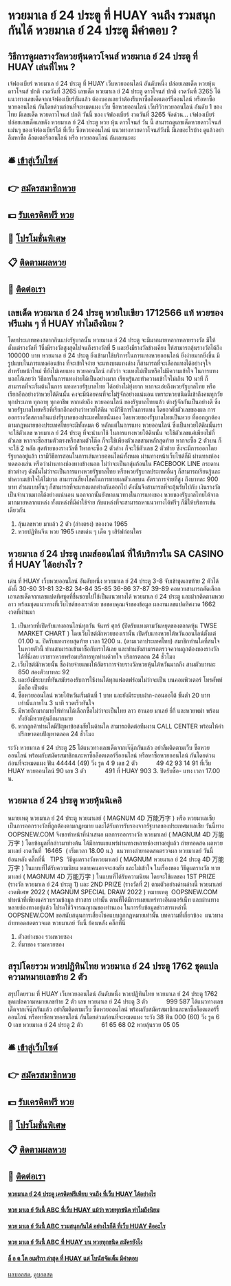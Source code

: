 # หวยมาเล ย์ 24 ประตู ที่ HUAY จนถึง รวมสนุกกันได้ หวยมาเล ย์ 24 ประตู มีคำตอบ ?
## วิธีการดูผลรางวัลหวยหุ้นดาวโจนส์ หวยมาเล ย์ 24 ประตู ที่ HUAY เล่นที่ไหน ?
เจ้ฟองเบียร์ หวยมาเล ย์ 24 ประตู ที่ HUAY เว็บหวยออนไลน์ อันดับหนึ่ง ปล่อยเลขเด็ด หวยหุ้นดาวโจนส์ ปกติ งวดวันที่ 3265
เลขเด็ด หวยมาเล ย์ 24 ประตู ดาวโจนส์ ปกติ งวดวันที่ 3265
ได้แนวทางเลขเด็ดจากเจ้ฟองเบียร์กันแล้ว ต้องบอกเลยว่าต้องรีบหาซื้อล็อตเตอร์รี่ออนไลน์ หรือหาซื้อหวยออนไลน์ กันโดยด่วนก่อนที่จะหมดแผง
เว็บ ซื้อหวยออนไลน์ เว็บรีวิวหวยออนไลน์ อันดับ 1 ของไทย มีเลขเด็ด หวยดาวโจนส์ ปกติ วันนี้ ของ เจ้ฟองเบียร์ งวดวันที่ 3265 จัดด่วน… เจ้ฟองเบียร์ปล่อยเลขเด็ดเลขดัง หวยมาเล ย์ 24 ประตู หวย หุ้น ดาวโจนส์ วัน นี้ สามารถดูเลขเด็ดหวยดาวโจนส์แม่นๆ ของเจ้ฟองเบียร์ได้ ที่เว็บ ซื้อหวยออนไลน์ แนวทางหวยดาวโจนส์วันนี้ มีเลขอะไรบ้าง ดูแล้วอย่าลืมหาซื้อ ล็อตเตอรี่ออนไลน์ หรือ หวยออนไลน์ กันเลยนะคะ

## 🛎 [เข้าสู่เว็บไซต์](https://bit.ly/3dKw8aJ)
## 👉 [สมัครสมาชิกหวย](https://bit.ly/3dKw8aJ)
## 💵 [รับเครดิตฟรี หวย](https://bit.ly/3C5skKu)
## 👑 [โปรโมชั่นพิเศษ](https://bit.ly/3C5skKu)
## 📋 [ติดตามผลหวย](https://bit.ly/3C5skKu)
## 📱 [ติดต่อเรา](https://bit.ly/3C5skKu)

## เลขเด็ด หวยมาเล ย์ 24 ประตู หวยใบเขียว 1712566 แท้ หวยซองฟรีแม่น ๆ ที่ HUAY ทำไมถึงนิยม ?
โดยประเภทของสลากกินแบ่งรัฐบาลนั้น หวยมาเล ย์ 24 ประตู จะมีมากมายหลากหลายรางวัล มีให้ตั้งแต่รางวัลที่ 1ซึ่งมีรางวัลสูงสุดไปจนถึงรางวัลที่ 5 และยังมีรางวัลข้างเคียง ให้สามารถลุ้นรางวัลได้ถึง 100000 บาท หวยมาเล ย์ 24 ประตู ยิ่งเข้ามาใช้บริการในการแทงหวยออนไลน์ ยิ่งง่ายมากยิ่งขึ้น มีรูปแบบในการแทงค่อนข้าง ที่จะเข้าใจง่าย จะแทงบนแทงล่าง ก็สามารถที่จะเลือกแทงได้อย่างจุใจ สำหรับหน้าใหม่ ที่ยังไม่เคยแทง หวยออนไลน์ กลัวว่า จะแทงไม่เป็นหรือไม่มีความเข้าใจ ในการแทงบอกได้เลยว่า วิธีการในการแทงง่ายได้เป็นอย่างมาก เรียนรู้และทำความเข้าใจไม่เกิน 10 นาที ก็สามารถที่จะเริ่มต้นในการ แทงหวยรัฐบาลไทย ได้อย่างไม่ยุ่งยาก
หากจะเอ่ยถึงหวยรัฐบาลไทย หรือเรียกอีกอย่างว่าหวยใต้ดินนั้น คงจะมีน้อยคนที่จะไม่รู้จักอย่างแน่นอน เพราะหวยชนิดนี้เข้าถึงคนทุกวัย ทุกประเภท ทุกอายุ ทุกอาชีพ หากเอ่ยถึง หวยออนไลน์ ของรัฐบาลไทยแล้ว ต่างรู้จักกันเป็นอย่างดี ซึ่งหวยรัฐบาลไทยหรือที่เรียกอีกอย่างว่าหวยใต้ดิน จะมีวิธีการในการแทง โดยอาศัยตัวเลขของผล การออกรางวัลสลากกินแบ่งรัฐบาลของประเทศไทยนั่นเอง โดยหวยของรัฐบาลไทยเป็นหวย ที่ออกถูกต้องตามกฎหมายของประเทศไทยจะมีทั้งหมด 6 หลักแต่ในการแทง หวยออนไลน์ ซึ่งเป็นหวยใต้ดินนั้นเราจะใช้ตัวเลข หวยมาเล ย์ 24 ประตู ที่จะนำมาใช้ ในการแทงหวยใต้ดินนั้น จะใช้ตัวเลขแค่เพียงไม่กี่ตัวเลข หากจะซื้อสามตัวตรงหรือสามตัวโต๊ด ก็จะใช้เพียงตัวเลขสามหลักสุดท้าย หากจะซื้อ 2 ตัวบน ก็จะใช้ 2 หลัก สุดท้ายของรางวัลที่ 1หากจะซื้อ 2 ตัวล่าง ก็จะใช้ตัวเลข 2 ตัวท้าย ซึ่งจะมีการออกโดยรัฐบาลอยู่แล้ว
เรามีวิธีการสอนในการเล่นหวยออนไลน์ทั้งหมด ผ่านทางหน้าเว็บไซต์ก็มี ผ่านทางห้องทดลองเล่น หรือว่าผ่านทางช่องทางข้างนอก ไม่ว่าจะเป็นกลุ่มก้อนใน FACEBOOK LINE กระดานข่าวต่างๆ ดังนั้นไม่ว่าจะเป็นการแทงหวยรัฐบาลไทย หรือหวยรัฐบาลประเทศอื่นๆ ก็สามารถเรียนรู้และทำความเข้าใจได้ไม่ยาก สามารถเสี่ยงโชคในการทายผลตัวเลขบน อัตราการจ่ายที่สูง ถึงบาทละ 900 บาท ส่วนแบบอื่นๆ ก็สามารถที่จะแทงแตกต่างกันออกไป ดังนั้นจึงสามารถที่จะลุ้นรับไปกับ เงินรางวัลเป็นจำนวนมากได้อย่างแน่นอน นอกจากนั้นยังหาแนวทางในการแทงของ หวยของรัฐบาลไทยได้จากมากมายหลากแหล่ง ทั้งแหล่งที่มีค่าใช้จ่าย กับแหล่งที่จะสามารถหาแนวทางได้ฟรีๆ ก็มีให้บริการเช่นเดียวกัน
1. ลุ้นเลขหวย มาแล้ว 2 ตัว (ล่างตรง) ของงวด 1965
2. หวยปฏิทินจีน หวย 1965 เลขเด่น ๆ เด็ด ๆ เสิร์ฟก่อนใคร

## หวยมาเล ย์ 24 ประตู เกมส์ออนไลน์ ที่ให้บริการใน SA CASINO ที่ HUAY ได้อย่างไร ?
เด่น ที่ HUAY เว็บหวยออนไลน์ อันดับหนึ่ง หวยมาเล ย์ 24 ประตู 3-8 จับเข้าชุดเลขท้าย 2 ตัวได้ดังนี้
30-80
31-81
32-82
34-84
35-85
36-86
37-87
39-89
คอหวยสามารถคัดเลือกเอาเลขเด็ดจากเลขแปดทิศชุดที่ชื่นชอบไปใช้เป็นแนวทางได้ หวยมาเล ย์ 24 ประตู และฝากติดตามหวยลาว พร้อมชุดแนวทางที่เว็บไซต์ของเราด้วย
ขอขอบคุณเจ้าของข้อมูล
ผลงานเลขแปดทิศงวด 1662 งวดที่ผ่านมา

1. เป็นหวยที่เปิดรับแทงออนไลน์ทุกวัน จันทร์ ศุกร์ (ปิดรับแทงตามวันหยุดของตลาดหุ้น TWSE MARKET CHART ) โดยเว็บไซต์มักหวยของเรานั้น เปิดรับแทงหวยไต้หวันออนไลน์ตั้งแต่ 01.00 น. ปิดรับแทงรอบสุดท้าย เวลา 1200 น. (ตามเวลาประเทศไทย) สมาชิกท่านใดที่สนใจในหวยตัวนี้ ท่านสามารถเข้ามาซื้อกับเราได้เลย และท่านยังสามารถตรวจความถูกต้องของรางวัลได้ที่นี่เลย เราชาวหวยพร้อมบริการทุกท่านด้วยใจ บริการตลอด 24 ชั่วโมง
2. เว็บไซต์มักหวยนั้น ซื้อง่ายจ่ายแพงให้อัตราการจ่ายรางวัลหวยหุ้นไต้หวันมากถึง สามตัวบาทละ 850 สองตัวบาทละ 92
3. และยังมีระบบที่ทันสมัยรองรับการใช้งานได้ทุกแฟลตฟร์อมไม่ว่าจะเป็น บนคอมพิวเตอร์ โทรศัพท์มือถือ เป็นต้น
4. ซื้อหวยออนไลน์ หวยไต้หวันเริ่มต้นที่ 1 บาท และยังมีระบบฝาก-ถอนออโต้ ขั้นต่ำ 20 บาทเท่านั้นภายใน 3 นาที รวดเร็วทันใจ
5. มีหวยอีกมากมายให้ท่านได้เลือกซื้อไม่ว่าจะเป็นไทย ลาว ฮานอย มาเลย์ ยี่กี และหวยพม่า พร้อมทั้งยังมีหวยหุ้นอีกมากมาย
6. หากลูกค้าท่านใดมีปัญหาข้อสงสัยในด้านใด สามารถติดต่อทีมงาน CALL CENTER พร้อมให้คำปรึกษาตอบปัญหาตลอด 24 ชั่วโมง

ระวัง หวยมาเล ย์ 24 ประตู 25
ได้แนวทางเลขเด็ดจากเจ๊นุ๊กกันแล้ว อย่าลืมติดตามเว็บ ซื้อหวยออนไลน์ พร้อมกับสมัครสมาชิกและหาซื้อล็อตเตอร์รี่ออนไลน์ หรือหาซื้อหวยออนไลน์ กันโดยด่วนก่อนที่จะหมดแผง
ฟัน 44444 (49)
วิ่ง รูด 4 9
เลข 2 ตัว           49 42 93 14 91 ที่เว็บ HUAY หวยออนไลน์ 90
เลข 3 ตัว           491 ที่ HUAY 903
3. ปิดรับซื้อ- แทง เวลา 17.00 น.

## หวยมาเล ย์ 24 ประตู หวยหุ้นนิเคอิ
หมายเหตุ หวยมาเล ย์ 24 ประตู หวยมาเลย์ ( MAGNUM 4D 万能万字 ) หรือ หวยมาเลเซีย เป็นการออกรางวัลที่ถูกต้องตามกฎหมาย และได้รับการรับรองจากรัฐบาลของประเทศมาเลเชีย
วันนี้ทาง OOPSNEW.COM จึงขอทำหน้าที่นำเสนอ ผลการออกรางวัล หวยมาเลย์ ( MAGNUM 4D 万能万字 ) โดยข้อมูลที่กล่าวมาข่างต้น ได้มีการเผยแพร่ผ่านทางหลายช่องทางอยู่แล้ว
ถ่ายทอดสด ผลหวยมาเลย์ งวดวันที่  16465  ( เริ่มเวลา 18.00 น.)
 แนวทางถ่ายทอดสดตรวจผล หวยมาเลย์ วันนี้ ย้อนหลัง คลิ๊กที่นี่  
TIPS  วิธีดูผลรางวัลหวยมาเลย์ ( MAGNUM หวยมาเล ย์ 24 ประตู 4D 万能万字 ) ในแบบที่ได้รับความนิยม
หลายคนอาจจะสงสัย และไม่เข้าใจ ในเรื่องของ วิธีดูผลรางวัล หวยมาเลย์ ( MAGNUM 4D 万能万字 ) ในแบบที่ได้รับความนิยม โดยจะใช้ผลของ 1ST PRIZE (รางวัล หวยมาเล ย์ 24 ประตู 1) และ 2ND PRIZE (รางวัลที่ 2) ตามตัวอย่างด่านล่างนี้
หวยมาเลย์งวดพิเศษ 2022 ( MAGNUM SPECIAL DRAW 2022 )
หมายเหตุ  OOPSNEW.COM ทำหน้าที่เพียงแค่รวบรวมข้อมูล ข่าวสาร เท่านั้น ตามที่ได้มีการเผยแพร่ทางอินเตอร์เน็ท และผ่านทางหลายช่องทางอยู่แล้ว โปรดใช้วิจารณญาณของท่านเอง ในการรับข้อมูลข่าวสารเหล่านี้ OOPSNEW.COM ขอสนับสนุนการเสี่ยงโชคแบบถูกกฎหมายเท่านั้น
บทความที่เกี่ยวข้อง
 แนวทางถ่ายทอดสดตรวจผล หวยมาเลย์ วันนี้ ย้อนหลัง คลิ๊กที่นี่  
1. ตัวอย่างของ รวมหวยซอง
2. ที่มาของ รวมหวยซอง

## สรุปโดยรวม หวยปฏิทินไทย หวยมาเล ย์ 24 ประตู 1762 ชุดแปลความหมายเลขท้าย 2 ตัว
สรุปโดยรวม ที่ HUAY เว็บหวยออนไลน์ อันดับหนึ่ง หวยปฏิทินไทย หวยมาเล ย์ 24 ประตู 1762 ชุดแปลความหมายเลขท้าย 2 ตัว เลข หวยมาเล ย์ 24 ประตู 3 ตัว           999 587
ได้แนวทางเลขเด็ดจากเจ๊นุ๊กกันแล้ว อย่าลืมติดตามเว็บ ซื้อหวยออนไลน์ พร้อมกับสมัครสมาชิกและหาซื้อล็อตเตอร์รี่ออนไลน์ หรือหาซื้อหวยออนไลน์ กันโดยด่วนก่อนที่จะหมดแผง
ระวัง 38
ฟัน 000 (60)
วิ่ง รูด 6 0
เลข หวยมาเล ย์ 24 ประตู 2 ตัว           61 65 68 02 หวยลุ้นรวย 05 05

## 🛎 [เข้าสู่เว็บไซต์](https://bit.ly/3dKw8aJ)
## 👉 [สมัครสมาชิกหวย](https://bit.ly/3dKw8aJ)
## 💵 [รับเครดิตฟรี หวย](https://bit.ly/3C5skKu)
## 👑 [โปรโมชั่นพิเศษ](https://bit.ly/3C5skKu)
## 📋 [ติดตามผลหวย](https://bit.ly/3C5skKu)
## 📱 [ติดต่อเรา](https://bit.ly/3C5skKu)

#### [หวยมาเล ย์ 24 ประตู เครดิตฟรีเพียบ จนถึง ที่เว็บ HUAY ได้อย่างไร](https://atom.io/themes/หวยมาเล%20ย์%2024%20ประตู%20เครดิตฟรีเพียบ%20จนถึง%20ที่เว็บ%20huay%20ได้อย่างไร)
#### [หวย มาเล ย์ วันนี้ ABC ที่เว็บ HUAY แม้ว่า หวยทุกชนิด ทำไมถึงนิยม](https://atom.io/themes/หวย%20มาเล%20ย์%20วันนี้%20abc%20ที่เว็บ%20huay%20แม้ว่า%20หวยทุกชนิด%20ทำไมถึงนิยม)
#### [หวย มาเล ย์ วันนี้ ABC รวมสนุกกันได้ อย่างไรก็ดี ที่เว็บ HUAY คืออะไร](https://atom.io/themes/หวย%20มาเล%20ย์%20วันนี้%20abc%20รวมสนุกกันได้%20อย่างไรก็ดี%20ที่เว็บ%20huay%20คืออะไร)
#### [หวย มาเล ย์ วันนี้ ABC ที่ HUAY บน หวยทุกชนิด สมัครยังไง](https://atom.io/themes/หวย%20มาเล%20ย์%20วันนี้%20abc%20ที่%20huay%20บน%20หวยทุกชนิด%20สมัครยังไง)
#### [ล็ อ ต โต อเมริกา ล่าสุด ที่ HUAY แต่ โบนัสจัดเต็ม มีคำตอบ](https://atom.io/themes/ล็%20อ%20ต%20โต%20อเมริกา%20ล่าสุด%20ที่%20huay%20แต่%20โบนัสจัดเต็ม%20มีคำตอบ)

[ผลบอลสด](https://siamsport.tv "ผลบอลสด"), [ดูบอลสด](https://siamsport.tv/ดูบอลสด "ดูบอลสด")